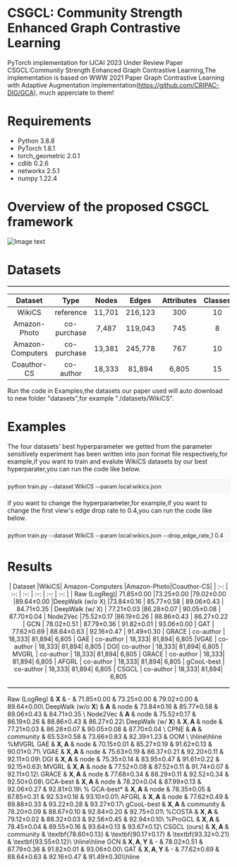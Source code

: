 # CSGCL: Community Strength Enhanced Graph Contrastive Learning
PyTorch implementation for IJCAI 2023 Under Review Paper CSGCL:Community Strength Enhanced Graph Contrastive Learning,The implementation is based on WWW 2021 Paper Graph Contrastive Learning with Adaptive Augmentation implementation(https://github.com/CRIPAC-DIG/GCA), much apperciate to them!
# Requirements
* Python 3.8.8
* PyTorch 1.8.1
* torch_geometric 2.0.1
* cdlib 0.2.6
* networkx 2.5.1
* numpy 1.22.4





# Overview of the proposed CSGCL framework
 ![Image text](https://github.com/HanChenHUSTAIA/CSGCL/blob/main/CSGCL%20Model/CSGCL.jpg)




# Datasets



<div align="center">
<table border="1" cellspacing="0">
 
| Dataset | Type | Nodes |Edges| Attributes| Classes |
|  :-:   | :-:   | :-:   | :-:   |  :-:   | :-:  |
| WikiCS| reference |11,701 |216,123 |300 |10 |
|Amazon-Photo |co-purchase | 7,487 | 119,043 | 745|  8
| Amazon-Computers | co-purchase | 13,381 | 245,778|  767 | 10
| Coauthor-CS | co-author | 18,333|  81,894|  6,805 | 15

</table>
</div>

Run the code in Examples,the datasets our paper used will auto download to new folder "datasets",for example "./datasets/WikiCS".




# Examples
The four datasets' best hyperparameter we getted from the parameter sensitively experiment has been written into json format file respectively,for example,if you want to
train and evalute WikiCS datasets by our best hyperparater,you can run the code like below.
<pre class="md-fences md-end-block md-fences-with-lineno ty-contain-cm modeLoaded" spellcheck="false" lang="java" cid="n55" mdtype="fences" style="box-sizing: border-box; overflow: visible; font-family: var(--monospace); font-size: 0.9em; display: block; break-inside: avoid; text-align: left; white-space: normal; background-image: inherit; background-position: inherit; background-size: inherit; background-repeat: inherit; background-attachment: inherit; background-origin: inherit; background-clip: inherit; background-color: rgb(248, 248, 248); position: relative !important; border: 1px solid rgb(231, 234, 237); border-radius: 3px; padding: 8px 4px 6px 0px; margin-bottom: 0px; margin-top: 15px; width: inherit;"> python train.py --dataset WikiCS --param local:wikics.json </pre> 

 
if you want to change the hyperparameter,for example,if you want to change the first view's edge drop rate to 0.4,you can run the code like below.
 <pre class="md-fences md-end-block md-fences-with-lineno ty-contain-cm modeLoaded" spellcheck="false" lang="java" cid="n55" mdtype="fences" style="box-sizing: border-box; overflow: visible; font-family: var(--monospace); font-size: 0.9em; display: block; break-inside: avoid; text-align: left; white-space: normal; background-image: inherit; background-position: inherit; background-size: inherit; background-repeat: inherit; background-attachment: inherit; background-origin: inherit; background-clip: inherit; background-color: rgb(248, 248, 248); position: relative !important; border: 1px solid rgb(231, 234, 237); border-radius: 3px; padding: 8px 4px 6px 0px; margin-bottom: 0px; margin-top: 15px; width: inherit;">  python train.py --dataset WikiCS --param local:wikics.json --drop_edge_rate_1 0.4</pre> 

# Results



<div align="center">
<table border="1" cellspacing="0">
 
| Dataset |WikiCS| Amazon-Computers |Amazon-Photo|Coauthor-CS|
|  :-:   | :-:   | :-:   | :-:   |  :-:   | :-:  |
| Raw (LogReg)| 71.85±0.00 |73.25±0.00 |79.02±0.00 |89.64±0.00
|DeepWalk (w/o X) |73.84±0.16 | 85.77±0.58 | 89.06±0.43 | 84.71±0.35 
| DeepWalk (w/ X)  |  77.21±0.03 |86.28±0.07 | 90.05±0.08 | 87.70±0.04
| Node2Vec |75.52±0.17 |86.19±0.26 | 88.86±0.43 | 86.27±0.22 
| GCN | 78.02±0.51 | 87.79±0.36 | 91.82±0.01 | 93.06±0.00
| GAT | 77.62±0.69 | 88.64±0.63 | 92.16±0.47 | 91.49±0.30
| GRACE | co-author | 18,333|  81,894|  6,805 
| GAE  | co-author | 18,333|  81,894|  6,805 
|VGAE | co-author | 18,333|  81,894|  6,805 
| DGI| co-author | 18,333|  81,894|  6,805 
| MVGRL | co-author | 18,333|  81,894|  6,805 
| GRACE | co-author | 18,333|  81,894|  6,805 
| AFGRL | co-author | 18,333|  81,894|  6,805 
| gCooL-best  | co-author | 18,333|  81,894|  6,805 
| CSGCL | co-author | 18,333|  81,894|  6,805 



</table>
</div>

Raw (LogReg) & $\mathbf{X}$ & - & 71.85±0.00 & 73.25±0.00 & 79.02±0.00 & 89.64±0.00\\ 
DeepWalk (w/o $\mathbf{X}$) & $\mathbf{A}$ & node & 73.84±0.16 & 85.77±0.58 & 89.06±0.43 & 84.71±0.35 \\ 
Node2Vec & $\mathbf{A}$ & node & 75.52±0.17 & 86.19±0.26 & 88.86±0.43 & 86.27±0.22\\ 
DeepWalk (w/ $\mathbf{X}$) & $\mathbf{X},\mathbf{A}$ & node & 77.21±0.03 & 86.28±0.07 & 90.05±0.08 & 87.70±0.04 \\ 
CPNE & $\mathbf{A}$ & community & 65.53±0.58 & 73.66±0.83 & 82.39±1.23 & OOM \\
\hline\hline
%MVGRL
GAE & $\mathbf{X},\mathbf{A}$ & node & 70.15±0.01 & 85.27±0.19 & 91.62±0.13 & 90.01±0.71\\
VGAE & $\mathbf{X},\mathbf{A}$ & node & 75.63±0.19 & 86.37±0.21 & 92.20±0.11 & 92.11±0.09\\
DGI & $\mathbf{X},\mathbf{A}$ & node & 75.35±0.14 & 83.95±0.47 & 91.61±0.22 & 92.15±0.63\\
MVGRL & $\mathbf{X},\mathbf{A}$ & node & 77.52±0.08 & 87.52±0.11 & 91.74±0.07 & 92.11±0.12\\
GRACE & $\mathbf{X},\mathbf{A}$ & node & 77.68±0.34 & 88.29±0.11 & 92.52±0.34 & 92.50±0.08\\
GCA-best & $\mathbf{X},\mathbf{A}$ & node & 78.20±0.04 & 87.99±0.13 & 92.06±0.27 & 92.81±0.19\\
% GCA-best* & $\mathbf{X},\mathbf{A}$ & node & 78.35±0.05 & 87.85±0.31 & 92.53±0.16 & 93.10±0.01\\
AFGRL & $\mathbf{X},\mathbf{A}$ & node & 77.62±0.49 & 89.88±0.33 & 93.22±0.28 & 93.27±0.17\\
gCooL-best & $\mathbf{X},\mathbf{A}$ & community & 78.20±0.09 & 88.67±0.10 & 92.84±0.20 & 92.75±0.01\\
%COSTA & $\mathbf{X},\mathbf{A}$ & 79.12±0.02 & 88.32±0.03 & 92.56±0.45 & 92.94±0.10\\
%ProGCL & $\mathbf{X},\mathbf{A}$ & 78.45±0.04 & 89.55±0.16 & 93.64±0.13 & 93.67±0.12\\
CSGCL (ours) & $\mathbf{X},\mathbf{A}$ & community & \textbf{78.60±0.13} & \textbf{90.17±0.17} & \textbf{93.32±0.21} & \textbf{93.55±0.12}\\
\hline\hline
GCN & $\mathbf{X},\mathbf{A},\mathbf{Y}$ & - & 78.02±0.51 & 87.79±0.36 & 91.82±0.01 & 93.06±0.00\\
GAT & $\mathbf{X},\mathbf{A},\mathbf{Y}$ & - & 77.62±0.69 & 88.64±0.63 & 92.16±0.47 & 91.49±0.30\\\hline
